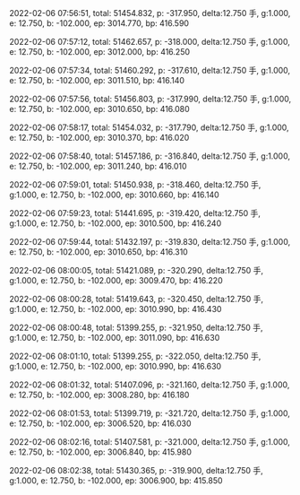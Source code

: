 2022-02-06 07:56:51, total: 51454.832, p: -317.950, delta:12.750 手, g:1.000, e: 12.750, b: -102.000, ep: 3014.770, bp: 416.590

2022-02-06 07:57:12, total: 51462.657, p: -318.000, delta:12.750 手, g:1.000, e: 12.750, b: -102.000, ep: 3012.000, bp: 416.250

2022-02-06 07:57:34, total: 51460.292, p: -317.610, delta:12.750 手, g:1.000, e: 12.750, b: -102.000, ep: 3011.510, bp: 416.140

2022-02-06 07:57:56, total: 51456.803, p: -317.990, delta:12.750 手, g:1.000, e: 12.750, b: -102.000, ep: 3010.650, bp: 416.080

2022-02-06 07:58:17, total: 51454.032, p: -317.790, delta:12.750 手, g:1.000, e: 12.750, b: -102.000, ep: 3010.370, bp: 416.020

2022-02-06 07:58:40, total: 51457.186, p: -316.840, delta:12.750 手, g:1.000, e: 12.750, b: -102.000, ep: 3011.240, bp: 416.010

2022-02-06 07:59:01, total: 51450.938, p: -318.460, delta:12.750 手, g:1.000, e: 12.750, b: -102.000, ep: 3010.660, bp: 416.140

2022-02-06 07:59:23, total: 51441.695, p: -319.420, delta:12.750 手, g:1.000, e: 12.750, b: -102.000, ep: 3010.500, bp: 416.240

2022-02-06 07:59:44, total: 51432.197, p: -319.830, delta:12.750 手, g:1.000, e: 12.750, b: -102.000, ep: 3010.650, bp: 416.310

2022-02-06 08:00:05, total: 51421.089, p: -320.290, delta:12.750 手, g:1.000, e: 12.750, b: -102.000, ep: 3009.470, bp: 416.220

2022-02-06 08:00:28, total: 51419.643, p: -320.450, delta:12.750 手, g:1.000, e: 12.750, b: -102.000, ep: 3010.990, bp: 416.430

2022-02-06 08:00:48, total: 51399.255, p: -321.950, delta:12.750 手, g:1.000, e: 12.750, b: -102.000, ep: 3011.090, bp: 416.630

2022-02-06 08:01:10, total: 51399.255, p: -322.050, delta:12.750 手, g:1.000, e: 12.750, b: -102.000, ep: 3010.990, bp: 416.630

2022-02-06 08:01:32, total: 51407.096, p: -321.160, delta:12.750 手, g:1.000, e: 12.750, b: -102.000, ep: 3008.280, bp: 416.180

2022-02-06 08:01:53, total: 51399.719, p: -321.720, delta:12.750 手, g:1.000, e: 12.750, b: -102.000, ep: 3006.520, bp: 416.030

2022-02-06 08:02:16, total: 51407.581, p: -321.000, delta:12.750 手, g:1.000, e: 12.750, b: -102.000, ep: 3006.840, bp: 415.980

2022-02-06 08:02:38, total: 51430.365, p: -319.900, delta:12.750 手, g:1.000, e: 12.750, b: -102.000, ep: 3006.900, bp: 415.850
